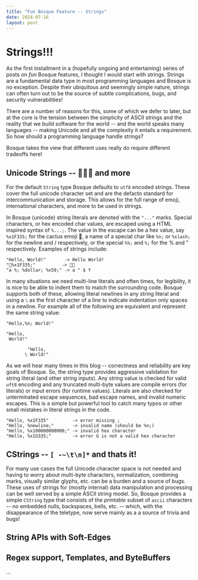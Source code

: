 ```yaml
---
title: "Fun Bosque Feature -- Strings"
date: 2024-07-16
layout: post
---
```


# Strings!!!
As the first installment in a (hopefully ongoing and entertaining) series of posts on _fun_ Bosque features, I thought I would start with strings. Strings are a fundamental data type in most programming languages and Bosque is no exception. Despite their ubiquitous and seemingly simple nature, strings can often turn out to be the source of subtle complications, bugs, and security vulnerabilities!

There are a number of reasons for this, some of which we defer to later, but at the core is the tension between the simplicity of ASCII strings and the reality that we build software for the world -- and the world speaks many languages -- making Unicode and all the complexity it entails a requirement. So how should a programming language handle strings?

Bosque takes the view that different uses really do require different tradeoffs here!

## Unicode Strings -- 🌵🚀✨ and more
For the default `String` type Bosque defaults to `utf8` encoded strings. These cover the full unicode character set and are the defacto standard for intercommunication and storage. This allows for the full range of emoji, international characters, and more to be used in strings. 

In Bosque (unicode) string literals are denoted with the `"..."` marks. Special characters, or hex encoded char values, are escaped using a HTML inspired syntax of `%...;`. The value in the escape can be a hex value, say `%x1F335;` for the cactus emoji 🌵, a name of a special char like `%n;` or `%slash;` for the newline and / respectively, or the special `%%;` and `%;` for the % and " respectively. Examples of strings include:
```
"Hello, World!"       -> Hello World!
"🌵%x1F335;"          -> 🌵🌵
"a %; %dollar; %x59;" -> a " $ Y
```

In many situations we need multi-line literals and often times, for legibility, it is nice to be able to indent them to match the surrounding code. Bosque supports both of these, allowing literal newlines in any string literal and using a `\` as the first character of a line to indicate indentation only spaces in a newline. For example all of the following are equivalent and represent the same string value:
```
"Hello,%n; World!"

"Hello,
 World!"

        "Hello, 
       \ World!"
```

As we will hear many times in this blog -- correctness and reliability are key goals of Bosque. So, the string type provides aggressive validation for string literal (and other string inputs). Any string value is checked for valid `uft8` encoding and any truncated multi-byte values are compile errors (for literals) or input errors (for runtime values). Literals are also checked for unterminated escape sequences, bad escape names, and invalid numeric escapes. This is a simple but powerful tool to catch many typos or other small mistakes in literal strings in the code.
```
"Hello, %x1F335"         -> error missing ;
"Hello, %newline;"       -> invalid name (should be %n;)
"Hello, %x100000000000;" -> invalid hex character
"Hello, %x1G335;"        -> error G is not a valid hex character
```

## CStrings -- `[ -~\t\n]*` and thats it!
For many use cases the full Unicode character space is not needed and having to worry about multi-byte characters, normalization, combining marks, visually similar glyphs, etc. can be a burden and a source of bugs. These uses of strings for (mostly internal) data manipulation and processing can be well served by a simple ASCII string model. So, Bosque provides a simple `CString` type that consists of the _printable_ subset of `ascii` characters -- no embedded nulls, backspaces, bells, etc. -- which, with the disappearance of the teletype, now serve mainly as a a source of trivia and bugs!

## String APIs with Soft-Edges

## Regex support, Templates, and ByteBuffers
...